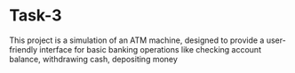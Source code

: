 # Task-3
This project is a simulation of an ATM machine, designed to provide a user-friendly interface for basic banking operations like checking account balance, withdrawing cash, depositing money
